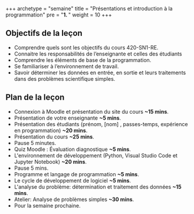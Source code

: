 +++
archetype = "semaine"
title = "Présentations et introduction à la programmation"
pre = "<b>1. </b>"
weight = 10
+++

## Objectifs de la leçon

* Comprendre quels sont les objectifs du cours 420-SN1-RE.
* Connaitre les responsabilités de l’enseignante et celles des étudiants
* Comprendre les éléments de base de la programmation.
* Se familiariser à l’environnement de travail.
* Savoir déterminer les données en entrée, en sortie et leurs traitements dans des problèmes scientifique simples.

## Plan de la leçon

* Connexion à Moodle et présentation du site du cours **~15 mins**.
* Présentation de votre enseignante **~5 mins**.
* Présentation des étudiants (prénom, [nom] , passes-temps, expérience en programmation) **~20 mins**.
* Présentation du cours **~25 mins**.
* Pause 5 minutes.
* Quiz Moodle : Évaluation diagnostique **~5 mins**.
* L'environnement de développement (Python, Visual Studio Code et Jupyter Notebook) **~20 mins**.
* Pause 5 mins.
* Programme et langage de programmation **~5 mins**.
* Le cycle de développement de logiciel **~5 mins**.
* L'analyse du problème: détermination et traitement des données **~15 mins**.
* Atelier: Analyse de problèmes simples **~30 mins**.
* Pour la semaine prochaine.
